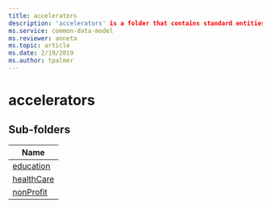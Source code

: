```yaml
---
title: accelerators
description: 'accelerators' is a folder that contains standard entities related to the Common Data Model.
ms.service: common-data-model
ms.reviewer: anneta
ms.topic: article
ms.date: 2/19/2019
ms.author: tpalmer
---
```


# accelerators


## Sub-folders

|Name|
|---|
|[education](education/overview.md)|
|[healthCare](healthCare/overview.md)|
|[nonProfit](nonProfit/overview.md)|



